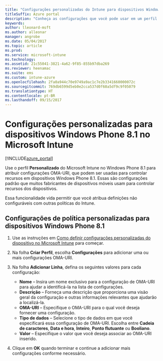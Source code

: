 ```yaml
---
title: "Configurações personalizadas do Intune para dispositivos Windows Phone 8.1"
titleSuffix: Azure portal
description: "Conheça as configurações que você pode usar em um perfil personalizado do Windows Phone 8.1."
keywords: 
author: lleonard-msft
ms.author: alleonar
manager: angrobe
ms.date: 05/04/2017
ms.topic: article
ms.prod: 
ms.service: microsoft-intune
ms.technology: 
ms.assetid: 21c55041-3821-4a62-9f85-855b97dba269
ms.reviewer: heenamac
ms.suite: ems
ms.custom: intune-azure
ms.openlocfilehash: 2fa0a944c70e9749a9ac1c7e2b3341660000072c
ms.sourcegitcommit: 769db6599d5eb0e2cca537d0f60a5df9c9f05079
ms.translationtype: HT
ms.contentlocale: pt-BR
ms.lasthandoff: 09/15/2017
---
```

# <a name="custom-settings-for-windows-phone-81-devices-in-microsoft-intune"></a>Configurações personalizadas para dispositivos Windows Phone 8.1 no Microsoft Intune

[!INCLUDE[azure_portal](./includes/azure_portal.md)]

Use o perfil **Personalizado** do Microsoft Intune no Windows Phone 8.1 para atribuir configurações OMA-URI, que podem ser usadas para controlar recursos em dispositivos Windows Phone 8.1. Essas são configurações padrão que muitos fabricantes de dispositivos móveis usam para controlar recursos dos dispositivos.

Essa funcionalidade vida permitir que você atribua definições não configuráveis com outras políticas do Intune.

## <a name="custom-policy-settings-for-windows-phone-81-devices"></a>Configurações de política personalizadas para dispositivos Windows Phone 8.1

1. Use as instruções em [Como definir configurações personalizadas do dispositivo no Microsoft Intune](custom-settings-configure.md) para começar.
2. Na folha **Criar Perfil**, escolha **Configurações** para adicionar uma ou mais configurações OMA-URI.
3. Na folha **Adicionar Linha**, defina os seguintes valores para cada configuração:
    - **Nome** – Insira um nome exclusivo para a configuração de OMA-URI para ajudar a identificá-la na lista de configurações.
    - **Descrição** – Forneça uma descrição que proporciona uma visão geral da configuração e outras informações relevantes que ajudarão a localizá-la.
    - **OMA-URI** – Especifique o OMA-URI para o qual você deseja fornecer uma configuração.
    - **Tipo de dados** – Selecione o tipo de dados em que você especificará essa configuração de OMA-URI. Escolha entre **Cadeia de caracteres**, **Data e hora**, **Inteiro**, **Ponto flutuante** ou **Booliano**.
    - **Valor** – Especifique o valor que você deseja associar ao OMA-URI inserido.

4. Clique em **OK** quando terminar e continue a adicionar mais configurações conforme necessário.
